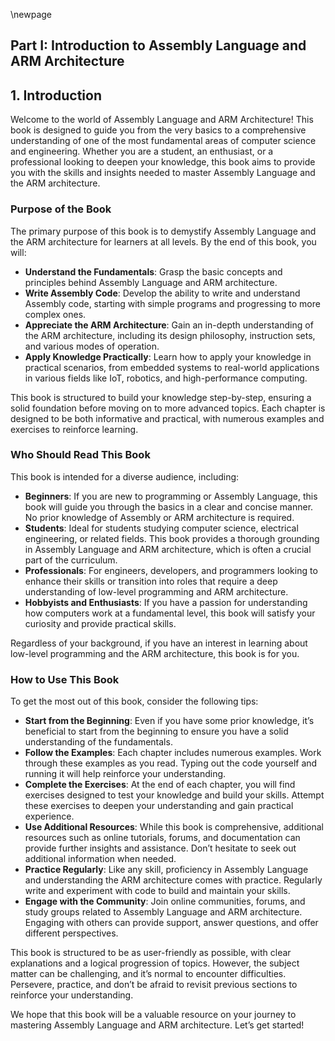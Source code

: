 \newpage

## **Part I: Introduction to Assembly Language and ARM Architecture**

## 1. **Introduction**

Welcome to the world of Assembly Language and ARM Architecture! This book is designed to guide you from the very basics to a comprehensive understanding of one of the most fundamental areas of computer science and engineering. Whether you are a student, an enthusiast, or a professional looking to deepen your knowledge, this book aims to provide you with the skills and insights needed to master Assembly Language and the ARM architecture.

### Purpose of the Book

The primary purpose of this book is to demystify Assembly Language and the ARM architecture for learners at all levels. By the end of this book, you will:

- **Understand the Fundamentals**: Grasp the basic concepts and principles behind Assembly Language and ARM architecture.
- **Write Assembly Code**: Develop the ability to write and understand Assembly code, starting with simple programs and progressing to more complex ones.
- **Appreciate the ARM Architecture**: Gain an in-depth understanding of the ARM architecture, including its design philosophy, instruction sets, and various modes of operation.
- **Apply Knowledge Practically**: Learn how to apply your knowledge in practical scenarios, from embedded systems to real-world applications in various fields like IoT, robotics, and high-performance computing.

This book is structured to build your knowledge step-by-step, ensuring a solid foundation before moving on to more advanced topics. Each chapter is designed to be both informative and practical, with numerous examples and exercises to reinforce learning.

### Who Should Read This Book

This book is intended for a diverse audience, including:

- **Beginners**: If you are new to programming or Assembly Language, this book will guide you through the basics in a clear and concise manner. No prior knowledge of Assembly or ARM architecture is required.
- **Students**: Ideal for students studying computer science, electrical engineering, or related fields. This book provides a thorough grounding in Assembly Language and ARM architecture, which is often a crucial part of the curriculum.
- **Professionals**: For engineers, developers, and programmers looking to enhance their skills or transition into roles that require a deep understanding of low-level programming and ARM architecture.
- **Hobbyists and Enthusiasts**: If you have a passion for understanding how computers work at a fundamental level, this book will satisfy your curiosity and provide practical skills.

Regardless of your background, if you have an interest in learning about low-level programming and the ARM architecture, this book is for you.

### How to Use This Book

To get the most out of this book, consider the following tips:

- **Start from the Beginning**: Even if you have some prior knowledge, it’s beneficial to start from the beginning to ensure you have a solid understanding of the fundamentals.
- **Follow the Examples**: Each chapter includes numerous examples. Work through these examples as you read. Typing out the code yourself and running it will help reinforce your understanding.
- **Complete the Exercises**: At the end of each chapter, you will find exercises designed to test your knowledge and build your skills. Attempt these exercises to deepen your understanding and gain practical experience.
- **Use Additional Resources**: While this book is comprehensive, additional resources such as online tutorials, forums, and documentation can provide further insights and assistance. Don’t hesitate to seek out additional information when needed.
- **Practice Regularly**: Like any skill, proficiency in Assembly Language and understanding the ARM architecture comes with practice. Regularly write and experiment with code to build and maintain your skills.
- **Engage with the Community**: Join online communities, forums, and study groups related to Assembly Language and ARM architecture. Engaging with others can provide support, answer questions, and offer different perspectives.

This book is structured to be as user-friendly as possible, with clear explanations and a logical progression of topics. However, the subject matter can be challenging, and it’s normal to encounter difficulties. Persevere, practice, and don’t be afraid to revisit previous sections to reinforce your understanding.

We hope that this book will be a valuable resource on your journey to mastering Assembly Language and ARM architecture. Let’s get started!